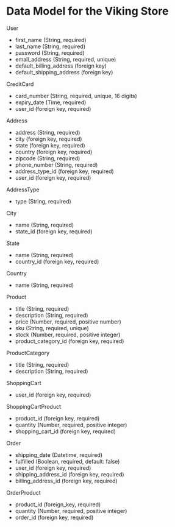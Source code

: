 # Data Model for the Viking Store

User
  - first_name (String, required)
  - last_name (String, required)
  - password (String, required)
  - email_address (String, required, unique)
  - default_billing_address (foreign key)
  - default_shipping_address (foreign key)

CreditCard
  - card_number (String, required, unique, 16 digits)
  - expiry_date (Time, required)
  - user_id (foreign key, required)

Address
  - address (String, required)
  - city (foreign key, required)
  - state (foreign key, required)
  - country (foreign key, required)
  - zipcode (String, required)
  - phone_number (String, required)
  - address_type_id (foreign key, required)
  - user_id (foreign key, required)

AddressType
  - type (String, required)

City
  - name (String, required)
  - state_id (foreign key, required)

State
  - name (String, required)
  - country_id (foreign key, required)

Country
  - name (String, required)

Product
  - title (String, required)
  - description (String, required)
  - price (Number, required, positive number)
  - sku (String, required, unique)
  - stock (Number, required, positive integer)
  - product_category_id (foreign key, required)

ProductCategory
  - title (String, required)
  - description (String, required)

ShoppingCart
  - user_id (foreign key, required)

ShoppingCartProduct
  - product_id (foreign key, required)
  - quantity (Number, required, positive integer)
  - shopping_cart_id (foreign key, required)

Order
  - shipping_date (Datetime, required)
  - fulfilled (Boolean, required, default: false)
  - user_id (foreign key, required)
  - shipping_address_id (foreign key, required)
  - billing_address_id (foreign key, required)

OrderProduct
  - product_id (foreign_key, required)
  - quantity (Number, required, positive integer)
  - order_id (foreign key, required)
